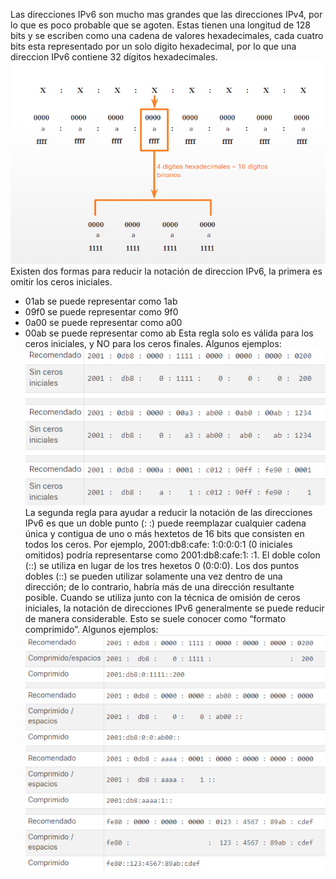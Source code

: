 Las direcciones IPv6 son mucho mas grandes que las direcciones IPv4, por lo que es poco probable que se agoten. Estas tienen una longitud de 128 bits y se escriben como una cadena de valores hexadecimales, cada cuatro bits esta representado por un solo digito hexadecimal, por lo que una direccion IPv6 contiene 32 dígitos hexadecimales.
![](../../Images/Pasted%20image%2020231117015220.png)
Existen dos formas para reducir la notación de direccion IPv6, la primera es omitir los ceros iniciales.
- 01ab se puede representar como 1ab
- 09f0 se puede representar como 9f0
- 0a00 se puede representar como a00
- 00ab se puede representar como ab
Esta regla solo es válida para los ceros iniciales, y NO para los ceros finales.
Algunos ejemplos:
![](../../Images/Pasted%20image%2020231117015410.png)
La segunda regla para ayudar a reducir la notación de las direcciones IPv6 es que un doble punto (: :) puede reemplazar cualquier cadena única y contigua de uno o más hextetos de 16 bits que consisten en todos los ceros. Por ejemplo, 2001:db8:cafe: 1:0:0:0:1 (0 iniciales omitidos) podría representarse como 2001:db8:cafe:1: :1. El doble colon (::) se utiliza en lugar de los tres hexetos 0 (0:0:0).
Los dos puntos dobles (::) se pueden utilizar solamente una vez dentro de una dirección; de lo contrario, habría más de una dirección resultante posible. Cuando se utiliza junto con la técnica de omisión de ceros iniciales, la notación de direcciones IPv6 generalmente se puede reducir de manera considerable. Esto se suele conocer como “formato comprimido”.
Algunos ejemplos:
![](../../Images/Pasted%20image%2020231117015552.png)
